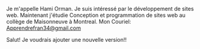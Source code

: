 Je m'appelle Hami Orman. Je suis intéressé par le développement de sites web. Maintenant j'étudie Conception et programmation de sites web au collège de Maisonneuve à Montreal. Mon Couriel: Apprendrefran34@gmail.com

Salut! Je voudrais ajouter une nouvelle version!!